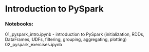 # Introduction to PySpark

### Notebooks:

01_pyspark_intro.ipynb - introduction to PySpark (initialization, RDDs, DataFrames, UDFs, filtering, grouping, aggregating, plotting)
<br>
02_pyspark_exercises.ipynb
